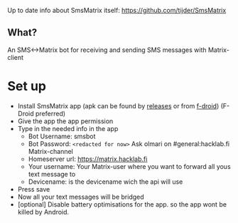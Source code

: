 Up to date info about SmsMatrix itself: https://github.com/tijder/SmsMatrix

## What?

An SMS<->Matrix bot for receiving and sending SMS messages with Matrix-client

# Set up
- Install SmsMatrix app (apk can be found by [releases](https://github.com/tijder/SmsMatrix/releases) or from [f-droid](https://f-droid.org/app/eu.droogers.smsmatrix)) (F-Droid preferred)
- Give the app the app permission
- Type in the needed info in the app
  - Bot Username: smsbot
  - Bot Password: `<redacted for now>` Ask olmari on #general:hacklab.fi Matrix-channel
  - Homeserver url: https://matrix.hacklab.fi
  - Your username: Your Matrix-user where you want to forward all yous text message to
  - Devicename: is the devicename wich the api will use
- Press save
- Now all your text messages will be bridged
- [optional] Disable battery optimisations for the app. so the app wont be killed by Android.
